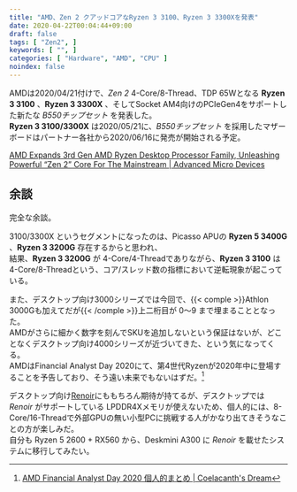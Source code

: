 ```yaml
---
title: "AMD、Zen 2 クアッドコアなRyzen 3 3100、Ryzen 3 3300Xを発表"
date: 2020-04-22T00:04:44+09:00
draft: false
tags: [ "Zen2", ]
keywords: [ "", ]
categories: [ "Hardware", "AMD", "CPU" ]
noindex: false
---
```


AMDは2020/04/21付けで、*Zen 2* 4-Core/8-Thread、TDP 65Wとなる **Ryzen 3 3100** 、**Ryzen 3 3300X** 、そしてSocket AM4向けのPCIeGen4をサポートした新たな *B550チップセット* を発表した。  
**Ryzen 3 3100/3300X** は2020/05/21に、*B550チップセット* を採用したマザーボードはパートナー各社から2020/06/16に発売が開始される予定。  

[AMD Expands 3rd Gen AMD Ryzen Desktop Processor Family, Unleashing Powerful “Zen 2” Core For The Mainstream | Advanced Micro Devices](https://ir.amd.com/news-releases/news-release-details/amd-expands-3rd-gen-amd-ryzen-desktop-processor-family)  

## 余談
完全な余談。  

3100/3300X というセグメントになったのは、Picasso APUの **Ryzen 5 3400G** 、**Ryzen 3 3200G** 存在するからと思われ、  
結果、**Ryzen 3 3200G** が 4-Core/4-Threadでありながら、**Ryzen 3 3100** は 4-Core/8-Threadという、コア/スレッド数の指標において逆転現象が起こっている。  

また、デスクトップ向け3000シリーズでは今回で、{{< comple >}}Athlon 3000Gも加えてだが{{< /comple >}}上二桁目が 0〜9 まで埋まることとなった。  
AMDがさらに細かく数字を刻んでSKUを追加しないという保証はないが、どことなくデスクトップ向け4000シリーズが近づいてきた、という気になってくる。  
AMDはFinancial Analyst Day 2020にて、第4世代Ryzenが2020年中に登場することを予告しており、そう遠い未来でもないはずだ。[^1]  

[^1]: [AMD Financial Analyst Day 2020 個人的まとめ | Coelacanth's Dream](/posts/2020/03/06/amd-financial-analyst-day-2020/#ryzen)

デスクトップ向け[Renoir](/tags/renoir)にももちろん期待が持てるが、デスクトップでは *Renoir* がサポートしている LPDDR4Xメモリが使えないため、個人的には、8-Core/16-Threadで外部GPUの無い小型PCに挑戦する人がかなり出てきそうなことの方が楽しみだ。  
<span class="hide">自分も Ryzen 5 2600 + RX560 から、Deskmini A300 に *Renoir* を載せたシステムに移行してみたい。</span>
